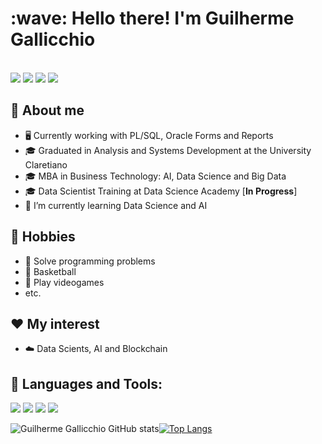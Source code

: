 <h1 align="left" id="macropower-title">:wave: Hello there! I'm Guilherme Gallicchio</h1>
<!--<h3 align="left">I am a Versatilist, doing SW/SR/DevOps Engineering things</h3>-->

<!-- -------------------------------------------------------------------------------------------------------------------------------------------------------------------- -->
<div style="display: inline-block"><br>
   <a href="https://instagram.com/guilherme.gallicchio" target="_blank"><img src="https://img.shields.io/badge/-Instagram-%23E4405F?style=for-the-badge&logo=instagram&logoColor=white" target="_blank"></a>
   <a href = "mailto:guilherme.gallicchio@gmail.com"><img src="https://img.shields.io/badge/-Gmail-%23333?style=for-the-badge&logo=gmail&logoColor=white" target="_blank"></a>
   <a href = "mailto:gui_tocha@hotmail.com"><img src="https://img.shields.io/badge/-hotmail-%23333?style=for-the-badge&logo=Gmail&logoColor=white" target="_blank"></a>
   <a href="https://www.linkedin.com/in/guilherme-gallicchio-519a9141/" target="_blank"><img src="https://img.shields.io/badge/-LinkedIn-%230077B5?style=for-the-badge&logo=linkedin&logoColor=white" target="_blank"></a> 
 </div>
<!-- -------------------------------------------------------------------------------------------------------------------------------------------------------------------- -->

## :book: About me
- 🖥 Currently working with PL/SQL, Oracle Forms and Reports
- 🎓 Graduated in Analysis and Systems Development at the University Claretiano
- 🎓 MBA in Business Technology: AI, Data Science and Big Data
- 🎓 Data Scientist Training at Data Science Academy [**In Progress**]
- 🌱 I’m currently learning Data Science and AI
<!-- -------------------------------------------------------------------------------------------------------------------------------------------------------------------- -->

## 📅 Hobbies
- 🔨 Solve programming problems
- 🏀 Basketball
- 🚀 Play videogames
- etc.
<!-- -------------------------------------------------------------------------------------------------------------------------------------------------------------------- -->

## ❤️ My interest
- ☁️ Data Scients, AI and Blockchain
<!-- -------------------------------------------------------------------------------------------------------------------------------------------------------------------- -->

## 🔨 Languages and Tools:
   <a href="https://www.python.org/" target="_blank"><img src="https://img.shields.io/badge/-PYTHON-%23E4405F?style=for-the-badge&logo=PYTHON&logoColor=white" target="_blank"></a>
   <a href = "https://www.oracle.com/br/database/technologies/appdev/plsql.html"><img src="https://img.shields.io/badge/-PLSQL-%23333?style=for-the-badge&logo=ORACLE&logoColor=white" target="_blank"></a>
   <a href = "https://www.java.com"><img src="https://img.shields.io/badge/-JAVA-%23333?style=for-the-badge&logo=JAVA&logoColor=white" target="_blank"></a>
   <a href="https://developer.mozilla.org/en-US/docs/Web/JavaScript" target="_blank"><img src="https://img.shields.io/badge/-JAVASCRIPT-%230077B5?style=for-the-badge&logo=JAVASCRIPT&logoColor=white" target="_blank"></a> 

<!-- -------------------------------------------------------------------------------------------------------------------------------------------------------------------- -->

![Guilherme Gallicchio GitHub stats](https://github-readme-stats.vercel.app/api?username=guigallicchio&show_icons=true&theme=dracula)[![Top Langs](https://github-readme-stats.vercel.app/api/top-langs/?username=guigallicchio&layout=compact&theme=dracula)](https://github.com/guigallicchio/github-readme-stats)

